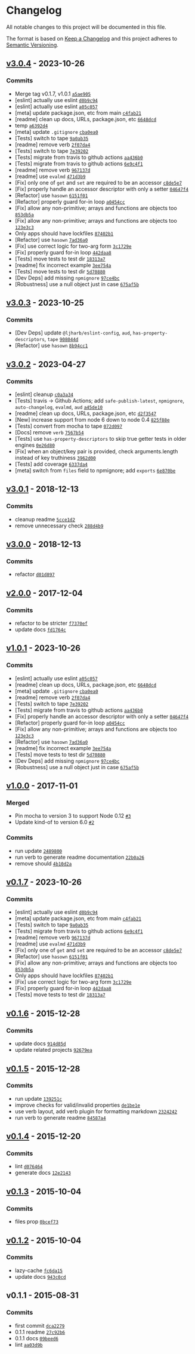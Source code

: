 # Changelog

All notable changes to this project will be documented in this file.

The format is based on [Keep a Changelog](https://keepachangelog.com/en/1.0.0/)
and this project adheres to [Semantic Versioning](https://semver.org/spec/v2.0.0.html).

## [v3.0.4](https://github.com/inspect-js/is-accessor-descriptor/compare/v3.0.3...v3.0.4) - 2023-10-26

### Commits

- Merge tag v0.1.7, v1.0.1 [`a5ae905`](https://github.com/inspect-js/is-accessor-descriptor/commit/a5ae9058400afa44a5e8cf9af85c096425a53128)
- [eslint] actually use eslint [`d0b9c94`](https://github.com/inspect-js/is-accessor-descriptor/commit/d0b9c94c669a8c2939566fc805e97e0a517ea1db)
- [eslint] actually use eslint [`a05c057`](https://github.com/inspect-js/is-accessor-descriptor/commit/a05c0576662de977798bcba0ffa037a1ffdb9f68)
- [meta] update package.json, etc from main [`c4fab21`](https://github.com/inspect-js/is-accessor-descriptor/commit/c4fab216ad2f011daf45e35323f1d8a872041e63)
- [readme] clean up docs, URLs, package.json, etc [`6648dcd`](https://github.com/inspect-js/is-accessor-descriptor/commit/6648dcde8c01fcb36f7d6aaa3f70e3563df54b67)
- temp [`a6392d4`](https://github.com/inspect-js/is-accessor-descriptor/commit/a6392d4159aaa89a7ba79057cb401e0e09093c06)
- [meta] update `.gitignore` [`cba0ea0`](https://github.com/inspect-js/is-accessor-descriptor/commit/cba0ea006594dd4583ba671c1643a1e96aaab7ff)
- [Tests] switch to tape [`9a0ab35`](https://github.com/inspect-js/is-accessor-descriptor/commit/9a0ab35563c55cb23e663bd5c842811c59371e31)
- [readme] remove verb [`2f07da4`](https://github.com/inspect-js/is-accessor-descriptor/commit/2f07da493d0c824b5738675999ea4a3db541c84e)
- [Tests] switch to tape [`7e39202`](https://github.com/inspect-js/is-accessor-descriptor/commit/7e392020781a23f4c1276e78da4bf8a798021d85)
- [Tests] migrate from travis to github actions [`aa436b0`](https://github.com/inspect-js/is-accessor-descriptor/commit/aa436b0bbeb03c1281e816445e4d495e582274c7)
- [Tests] migrate from travis to github actions [`6e9c4f1`](https://github.com/inspect-js/is-accessor-descriptor/commit/6e9c4f1a211697db4956743992107e67f751b433)
- [readme] remove verb [`967137d`](https://github.com/inspect-js/is-accessor-descriptor/commit/967137d64da7b14dd861f27c9092a2ac66e09564)
- [readme] use `evalmd` [`471d3b9`](https://github.com/inspect-js/is-accessor-descriptor/commit/471d3b9e33b86a856b68f67dd5e57663af39d746)
- [Fix] only one of `get` and `set` are required to be an accessor [`c8de5e7`](https://github.com/inspect-js/is-accessor-descriptor/commit/c8de5e75a9e817c2726511701c048d0f9360195b)
- [Fix] properly handle an accessor descriptor with only a setter [`04647f4`](https://github.com/inspect-js/is-accessor-descriptor/commit/04647f45870a2d3a78e2ae8adf07b0e9d47e0fc9)
- [Refactor] use `hasown` [`6151f01`](https://github.com/inspect-js/is-accessor-descriptor/commit/6151f01a4244d22545cd9fb4ca9b6b772f62a40f)
- [Refactor] properly guard for-in loop [`a0454cc`](https://github.com/inspect-js/is-accessor-descriptor/commit/a0454cca3ea0610c8cf5e0b70bd581689ded929a)
- [Fix] allow any non-primitive; arrays and functions are objects too [`853db5a`](https://github.com/inspect-js/is-accessor-descriptor/commit/853db5a1af876e7c52bee27f6069779d069b1a5c)
- [Fix] allow any non-primitive; arrays and functions are objects too [`123e3c3`](https://github.com/inspect-js/is-accessor-descriptor/commit/123e3c3da341a1a397e274805df88ed13646442f)
- Only apps should have lockfiles [`87402b1`](https://github.com/inspect-js/is-accessor-descriptor/commit/87402b118e6f391dde566cdcd51f27d0e0aa211f)
- [Refactor] use `hasown` [`7ad36a0`](https://github.com/inspect-js/is-accessor-descriptor/commit/7ad36a05be98c7f0ae3f4dc9b3a3df1fa392c7fd)
- [Fix] use correct logic for two-arg form [`3c1729e`](https://github.com/inspect-js/is-accessor-descriptor/commit/3c1729e0e5658fc8b53dbbd945e1c99b033f562a)
- [Fix] properly guard for-in loop [`442daa8`](https://github.com/inspect-js/is-accessor-descriptor/commit/442daa86d808259f62f2ced02619a2bc84f881be)
- [Tests] move tests to test dir [`18313a7`](https://github.com/inspect-js/is-accessor-descriptor/commit/18313a7d61e9bb0d3ff34b112c2d614a975be0df)
- [readme] fix incorrect example [`3ee754a`](https://github.com/inspect-js/is-accessor-descriptor/commit/3ee754af6cb65c690ccd9ade150b33e8ec2808f8)
- [Tests] move tests to test dir [`5d70880`](https://github.com/inspect-js/is-accessor-descriptor/commit/5d70880ae2256d1f5927dab02c0bf8fe78cafef3)
- [Dev Deps] add missing `npmignore` [`97ce4bc`](https://github.com/inspect-js/is-accessor-descriptor/commit/97ce4bca878e775672e3d7349906bd7fc7db5f24)
- [Robustness] use a null object just in case [`675af5b`](https://github.com/inspect-js/is-accessor-descriptor/commit/675af5b191ebe9e18fb65c0aecb2a5ae65a535e0)

## [v3.0.3](https://github.com/inspect-js/is-accessor-descriptor/compare/v3.0.2...v3.0.3) - 2023-10-25

### Commits

- [Dev Deps] update `@ljharb/eslint-config`, `aud`, `has-property-descriptors`, `tape` [`908044d`](https://github.com/inspect-js/is-accessor-descriptor/commit/908044d05559496cddf61b8f634641e879305f24)
- [Refactor] use `hasown` [`8b94cc1`](https://github.com/inspect-js/is-accessor-descriptor/commit/8b94cc153ba580143fe27bab0437199e873e58e3)

## [v3.0.2](https://github.com/inspect-js/is-accessor-descriptor/compare/v3.0.1...v3.0.2) - 2023-04-27

### Commits

- [eslint] cleanup [`c0a3a34`](https://github.com/inspect-js/is-accessor-descriptor/commit/c0a3a34eabaed6634dd674600df2c647688d3a31)
- [Tests] travis -&gt; Github Actions; add `safe-publish-latest`, `npmignore`, `auto-changelog`, `evalmd`, `aud` [`a45de10`](https://github.com/inspect-js/is-accessor-descriptor/commit/a45de10c8020a350df860c2c4fe7697a74cdb943)
- [readme] clean up docs, URLs, package.json, etc [`d2f3547`](https://github.com/inspect-js/is-accessor-descriptor/commit/d2f354741f4fecc8c0e1ed6a83d351028a2ce2ba)
- [New] increase support from node 6 down to node 0.4 [`825f88e`](https://github.com/inspect-js/is-accessor-descriptor/commit/825f88e69da75476b638e9879296a37d370ce9fd)
- [Tests] convert from mocha to tape [`072d097`](https://github.com/inspect-js/is-accessor-descriptor/commit/072d097f5bbe1d6383ec38c13bbe67b491c0c671)
- [Docs] remove `verb` [`7567b54`](https://github.com/inspect-js/is-accessor-descriptor/commit/7567b54961b87af9ae890584089f5f29f19d8537)
- [Tests] use `has-property-descriptors` to skip true getter tests in older engines [`0e26d80`](https://github.com/inspect-js/is-accessor-descriptor/commit/0e26d806b7f97e23f287eac39bb352e772ac3f3b)
- [Fix] when an object/key pair is provided, check arguments.length instead of key truthiness [`3962d00`](https://github.com/inspect-js/is-accessor-descriptor/commit/3962d006fbe65dce0bc0847e278af142829057cb)
- [Tests] add coverage [`6337da4`](https://github.com/inspect-js/is-accessor-descriptor/commit/6337da417af127694412e5f18ba853f47b9a4270)
- [meta] switch from `files` field to npmignore; add `exports` [`6e870be`](https://github.com/inspect-js/is-accessor-descriptor/commit/6e870be859d17221b11b8c9f2fcb3e8a1e649598)

## [v3.0.1](https://github.com/inspect-js/is-accessor-descriptor/compare/v3.0.0...v3.0.1) - 2018-12-13

### Commits

- cleanup readme [`5cce1d2`](https://github.com/inspect-js/is-accessor-descriptor/commit/5cce1d212f887f9b4afe2b29dd95d657e1ea210c)
- remove unnecessary check [`288d4b9`](https://github.com/inspect-js/is-accessor-descriptor/commit/288d4b9f407bd7a01a606456ac40b7c29d7fd407)

## [v3.0.0](https://github.com/inspect-js/is-accessor-descriptor/compare/v2.0.0...v3.0.0) - 2018-12-13

### Commits

- refactor [`d01d897`](https://github.com/inspect-js/is-accessor-descriptor/commit/d01d897175f09d3fb285a6bb22e4eb46a46a6045)

## [v2.0.0](https://github.com/inspect-js/is-accessor-descriptor/compare/v1.0.1...v2.0.0) - 2017-12-04

### Commits

- refactor to be stricter [`f7370ef`](https://github.com/inspect-js/is-accessor-descriptor/commit/f7370efe312e338c7f3175d76b973bdd838d0d27)
- update docs [`fd1764c`](https://github.com/inspect-js/is-accessor-descriptor/commit/fd1764c14dc6bfba668cb502dad57e5e03855ecf)

## [v1.0.1](https://github.com/inspect-js/is-accessor-descriptor/compare/v1.0.0...v1.0.1) - 2023-10-26

### Commits

- [eslint] actually use eslint [`a05c057`](https://github.com/inspect-js/is-accessor-descriptor/commit/a05c0576662de977798bcba0ffa037a1ffdb9f68)
- [readme] clean up docs, URLs, package.json, etc [`6648dcd`](https://github.com/inspect-js/is-accessor-descriptor/commit/6648dcde8c01fcb36f7d6aaa3f70e3563df54b67)
- [meta] update `.gitignore` [`cba0ea0`](https://github.com/inspect-js/is-accessor-descriptor/commit/cba0ea006594dd4583ba671c1643a1e96aaab7ff)
- [readme] remove verb [`2f07da4`](https://github.com/inspect-js/is-accessor-descriptor/commit/2f07da493d0c824b5738675999ea4a3db541c84e)
- [Tests] switch to tape [`7e39202`](https://github.com/inspect-js/is-accessor-descriptor/commit/7e392020781a23f4c1276e78da4bf8a798021d85)
- [Tests] migrate from travis to github actions [`aa436b0`](https://github.com/inspect-js/is-accessor-descriptor/commit/aa436b0bbeb03c1281e816445e4d495e582274c7)
- [Fix] properly handle an accessor descriptor with only a setter [`04647f4`](https://github.com/inspect-js/is-accessor-descriptor/commit/04647f45870a2d3a78e2ae8adf07b0e9d47e0fc9)
- [Refactor] properly guard for-in loop [`a0454cc`](https://github.com/inspect-js/is-accessor-descriptor/commit/a0454cca3ea0610c8cf5e0b70bd581689ded929a)
- [Fix] allow any non-primitive; arrays and functions are objects too [`123e3c3`](https://github.com/inspect-js/is-accessor-descriptor/commit/123e3c3da341a1a397e274805df88ed13646442f)
- [Refactor] use `hasown` [`7ad36a0`](https://github.com/inspect-js/is-accessor-descriptor/commit/7ad36a05be98c7f0ae3f4dc9b3a3df1fa392c7fd)
- [readme] fix incorrect example [`3ee754a`](https://github.com/inspect-js/is-accessor-descriptor/commit/3ee754af6cb65c690ccd9ade150b33e8ec2808f8)
- [Tests] move tests to test dir [`5d70880`](https://github.com/inspect-js/is-accessor-descriptor/commit/5d70880ae2256d1f5927dab02c0bf8fe78cafef3)
- [Dev Deps] add missing `npmignore` [`97ce4bc`](https://github.com/inspect-js/is-accessor-descriptor/commit/97ce4bca878e775672e3d7349906bd7fc7db5f24)
- [Robustness] use a null object just in case [`675af5b`](https://github.com/inspect-js/is-accessor-descriptor/commit/675af5b191ebe9e18fb65c0aecb2a5ae65a535e0)

## [v1.0.0](https://github.com/inspect-js/is-accessor-descriptor/compare/v0.1.7...v1.0.0) - 2017-11-01

### Merged

- Pin mocha to version 3 to support Node 0.12 [`#3`](https://github.com/inspect-js/is-accessor-descriptor/pull/3)
- Update kind-of to version 6.0 [`#2`](https://github.com/inspect-js/is-accessor-descriptor/pull/2)

### Commits

- run update [`2489800`](https://github.com/inspect-js/is-accessor-descriptor/commit/2489800869cbecf53e9bc3596916abf2e6008edb)
- run verb to generate readme documentation [`22b0a26`](https://github.com/inspect-js/is-accessor-descriptor/commit/22b0a2617ccbebd131247c29e3700ca860d37d06)
- remove should [`4b10d2a`](https://github.com/inspect-js/is-accessor-descriptor/commit/4b10d2aa721021d5f7af69c47f49a1691a8c3fcd)

## [v0.1.7](https://github.com/inspect-js/is-accessor-descriptor/compare/v0.1.6...v0.1.7) - 2023-10-26

### Commits

- [eslint] actually use eslint [`d0b9c94`](https://github.com/inspect-js/is-accessor-descriptor/commit/d0b9c94c669a8c2939566fc805e97e0a517ea1db)
- [meta] update package.json, etc from main [`c4fab21`](https://github.com/inspect-js/is-accessor-descriptor/commit/c4fab216ad2f011daf45e35323f1d8a872041e63)
- [Tests] switch to tape [`9a0ab35`](https://github.com/inspect-js/is-accessor-descriptor/commit/9a0ab35563c55cb23e663bd5c842811c59371e31)
- [Tests] migrate from travis to github actions [`6e9c4f1`](https://github.com/inspect-js/is-accessor-descriptor/commit/6e9c4f1a211697db4956743992107e67f751b433)
- [readme] remove verb [`967137d`](https://github.com/inspect-js/is-accessor-descriptor/commit/967137d64da7b14dd861f27c9092a2ac66e09564)
- [readme] use `evalmd` [`471d3b9`](https://github.com/inspect-js/is-accessor-descriptor/commit/471d3b9e33b86a856b68f67dd5e57663af39d746)
- [Fix] only one of `get` and `set` are required to be an accessor [`c8de5e7`](https://github.com/inspect-js/is-accessor-descriptor/commit/c8de5e75a9e817c2726511701c048d0f9360195b)
- [Refactor] use `hasown` [`6151f01`](https://github.com/inspect-js/is-accessor-descriptor/commit/6151f01a4244d22545cd9fb4ca9b6b772f62a40f)
- [Fix] allow any non-primitive; arrays and functions are objects too [`853db5a`](https://github.com/inspect-js/is-accessor-descriptor/commit/853db5a1af876e7c52bee27f6069779d069b1a5c)
- Only apps should have lockfiles [`87402b1`](https://github.com/inspect-js/is-accessor-descriptor/commit/87402b118e6f391dde566cdcd51f27d0e0aa211f)
- [Fix] use correct logic for two-arg form [`3c1729e`](https://github.com/inspect-js/is-accessor-descriptor/commit/3c1729e0e5658fc8b53dbbd945e1c99b033f562a)
- [Fix] properly guard for-in loop [`442daa8`](https://github.com/inspect-js/is-accessor-descriptor/commit/442daa86d808259f62f2ced02619a2bc84f881be)
- [Tests] move tests to test dir [`18313a7`](https://github.com/inspect-js/is-accessor-descriptor/commit/18313a7d61e9bb0d3ff34b112c2d614a975be0df)

## [v0.1.6](https://github.com/inspect-js/is-accessor-descriptor/compare/v0.1.5...v0.1.6) - 2015-12-28

### Commits

- update docs [`914d85d`](https://github.com/inspect-js/is-accessor-descriptor/commit/914d85d44b914b8b693889081942bf95ea172914)
- update related projects [`92679ea`](https://github.com/inspect-js/is-accessor-descriptor/commit/92679eab1c0eb16eef052218e309aa55b10ce606)

## [v0.1.5](https://github.com/inspect-js/is-accessor-descriptor/compare/v0.1.4...v0.1.5) - 2015-12-28

### Commits

- run update [`139251c`](https://github.com/inspect-js/is-accessor-descriptor/commit/139251c5225d7cdc2b6d16e5c6c713b515643ce8)
- improve checks for valid/invalid properties [`de1be1e`](https://github.com/inspect-js/is-accessor-descriptor/commit/de1be1e6250ca2f084f5d0ac43fed8dd4f607376)
- use verb layout, add verb plugin for formatting markdown [`2324242`](https://github.com/inspect-js/is-accessor-descriptor/commit/23242429e18e6f518318cf1568ec53c636bc1085)
- run verb to generate readme [`84587a4`](https://github.com/inspect-js/is-accessor-descriptor/commit/84587a4269640683049cb06aa75ae9e33165b5fe)

## [v0.1.4](https://github.com/inspect-js/is-accessor-descriptor/compare/v0.1.3...v0.1.4) - 2015-12-20

### Commits

- lint [`d076464`](https://github.com/inspect-js/is-accessor-descriptor/commit/d0764648b3428e7f01303ea7835e25be9d1b5c21)
- generate docs [`12e2143`](https://github.com/inspect-js/is-accessor-descriptor/commit/12e2143ca3d93ece7ae73ee3fcbdb8952d7c5091)

## [v0.1.3](https://github.com/inspect-js/is-accessor-descriptor/compare/v0.1.2...v0.1.3) - 2015-10-04

### Commits

- files prop [`0bcef73`](https://github.com/inspect-js/is-accessor-descriptor/commit/0bcef73f2c7c90be7e05f3dd56f02fbe67790897)

## [v0.1.2](https://github.com/inspect-js/is-accessor-descriptor/compare/v0.1.1...v0.1.2) - 2015-10-04

### Commits

- lazy-cache [`fc6da15`](https://github.com/inspect-js/is-accessor-descriptor/commit/fc6da15ecef4a18c20f102a412d596407bb86a5c)
- update docs [`943c0cd`](https://github.com/inspect-js/is-accessor-descriptor/commit/943c0cd4d709eff029fa3880560aec27c0d0f458)

## v0.1.1 - 2015-08-31

### Commits

- first commit [`dca2279`](https://github.com/inspect-js/is-accessor-descriptor/commit/dca22793793cf208e65d8daee9d949d76252b647)
- 0.1.1 readme [`27c92b6`](https://github.com/inspect-js/is-accessor-descriptor/commit/27c92b65b85b9bfb39945d646f223cbfd262ab41)
- 0.1.1 docs [`09beed6`](https://github.com/inspect-js/is-accessor-descriptor/commit/09beed68a3c5a5ea76128d5faf2933848181750d)
- lint [`aa03d9b`](https://github.com/inspect-js/is-accessor-descriptor/commit/aa03d9ba1e65e2e71be0add9de75d25cc981e9e2)
